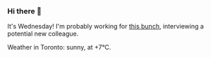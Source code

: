 ### Hi there :wave:

It's Wednesday! I'm probably working for [this bunch](https://github.com/kohofinancial), interviewing a potential new colleague.

Weather in Toronto: sunny, at +7°C.
